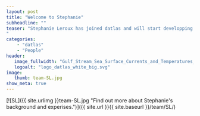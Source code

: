 ```yaml
---
layout: post
title: "Welcome to Stephanie"
subheadline: ""
teaser: "Stephanie Leroux has joined datlas and will start developping activities on ocean and sea ice modelling and ensemble simulations.
"
categories:
    - "datlas"
    - "People"
header:
   image_fullwidth: "Gulf_Stream_Sea_Surface_Currents_and_Temperatures_NASA_SVS.jpg"
   logoalt: "logo_datlas_white_big.svg"
image:
   thumb: team-SL.jpg
show_meta: true
---
```

[![SL]({{ site.urlimg }}team-SL.jpg
 "Find out more about Stephanie's background and experises.")]({{ site.url }}{{ site.baseurl }}/team/SL/)